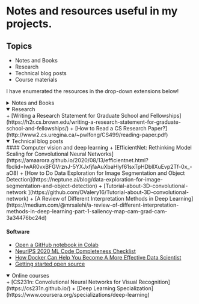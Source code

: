 # Notes and resources useful in my projects.


## Topics

* Notes and Books
* Research
* Technical blog posts
* Course materials

I have enumerated the resources in the drop-down extensions below!

<details><summary>Notes and Books</summary>
* [Deep Learning Study Notes by Albert Pumarola](https://github.com/albertpumarola/deep-learning-notes)
* [From Python to Numpy](https://www.labri.fr/perso/nrougier/from-python-to-numpy/)
* [Learn X in Y: Python](https://learnxinyminutes.com/docs/python/)
* [Scientific Computing in Python: Introduction to NumPy and Matplotlib](https://sebastianraschka.com/blog/2020/numpy-intro.html)

</details>

<details open><summary>Research</summary>
+ [Writing a Research Statement for Graduate School and Fellowships](https://h2r.cs.brown.edu/writing-a-research-statement-for-graduate-school-and-fellowships/)
+ [How to Read a CS Research Paper?](http://www2.cs.uregina.ca/~pwlfong/CS499/reading-paper.pdf)
</details>

<details open><summary>Technical blog posts</summary>
#### Computer vision and deep learning
+ [EfficientNet: Rethinking Model Scaling for Convolutional Neural Networks](https://amaarora.github.io/2020/08/13/efficientnet.html?fbclid=IwAR0vxBFGVrznJ-5YXJxfjfaAuXbaHlyf61sxTpHDbllXuEvp2Tf-0x_-aO8)
+ [How to Do Data Exploration for Image Segmentation and Object Detection](https://neptune.ai/blog/data-exploration-for-image-segmentation-and-object-detection)
+ [Tutorial-about-3D-convolutional-network ](https://github.com/OValery16/Tutorial-about-3D-convolutional-network)
+ [A Review of Different Interpretation Methods in Deep Learning](https://medium.com/@mrsalehi/a-review-of-different-interpretation-methods-in-deep-learning-part-1-saliency-map-cam-grad-cam-3a34476bc24d)

#### Software
+ [Open a GitHub notebook in Colab](https://colab.research.google.com/github/)
+ [NeurIPS 2020 ML Code Completeness Checklist](https://medium.com/paperswithcode/ml-code-completeness-checklist-e9127b168501)
+ [How Docker Can Help You Become A More Effective Data Scientist](https://towardsdatascience.com/how-docker-can-help-you-become-a-more-effective-data-scientist-7fc048ef91d5)
+ [Getting started open source](https://github.com/gabrieldemarmiesse/getting_started_open_source)
</details>

<details open><summary>Online courses</summary>
+ [CS231n: Convolutional Neural Networks for Visual Recognition](https://cs231n.github.io/)
+ [Deep Learning Specialization](https://www.coursera.org/specializations/deep-learning)
</details>




